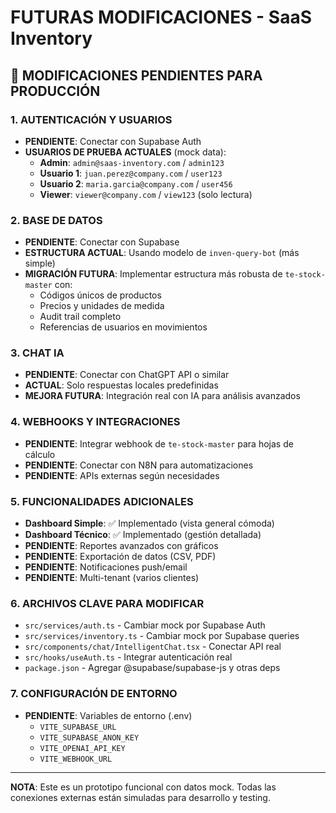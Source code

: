 # FUTURAS MODIFICACIONES - SaaS Inventory

## 🔧 MODIFICACIONES PENDIENTES PARA PRODUCCIÓN

### 1. **AUTENTICACIÓN Y USUARIOS**
- **PENDIENTE**: Conectar con Supabase Auth
- **USUARIOS DE PRUEBA ACTUALES** (mock data):
  - **Admin**: `admin@saas-inventory.com` / `admin123`
  - **Usuario 1**: `juan.perez@company.com` / `user123` 
  - **Usuario 2**: `maria.garcia@company.com` / `user456`
  - **Viewer**: `viewer@company.com` / `view123` (solo lectura)

### 2. **BASE DE DATOS**
- **PENDIENTE**: Conectar con Supabase
- **ESTRUCTURA ACTUAL**: Usando modelo de `inven-query-bot` (más simple)
- **MIGRACIÓN FUTURA**: Implementar estructura más robusta de `te-stock-master` con:
  - Códigos únicos de productos
  - Precios y unidades de medida
  - Audit trail completo
  - Referencias de usuarios en movimientos

### 3. **CHAT IA**
- **PENDIENTE**: Conectar con ChatGPT API o similar
- **ACTUAL**: Solo respuestas locales predefinidas
- **MEJORA FUTURA**: Integración real con IA para análisis avanzados

### 4. **WEBHOOKS Y INTEGRACIONES**
- **PENDIENTE**: Integrar webhook de `te-stock-master` para hojas de cálculo
- **PENDIENTE**: Conectar con N8N para automatizaciones
- **PENDIENTE**: APIs externas según necesidades

### 5. **FUNCIONALIDADES ADICIONALES**
- **Dashboard Simple**: ✅ Implementado (vista general cómoda)
- **Dashboard Técnico**: ✅ Implementado (gestión detallada)
- **PENDIENTE**: Reportes avanzados con gráficos
- **PENDIENTE**: Exportación de datos (CSV, PDF)
- **PENDIENTE**: Notificaciones push/email
- **PENDIENTE**: Multi-tenant (varios clientes)

### 6. **ARCHIVOS CLAVE PARA MODIFICAR**
- `src/services/auth.ts` - Cambiar mock por Supabase Auth
- `src/services/inventory.ts` - Cambiar mock por Supabase queries
- `src/components/chat/IntelligentChat.tsx` - Conectar API real
- `src/hooks/useAuth.ts` - Integrar autenticación real
- `package.json` - Agregar @supabase/supabase-js y otras deps

### 7. **CONFIGURACIÓN DE ENTORNO**
- **PENDIENTE**: Variables de entorno (.env)
  - `VITE_SUPABASE_URL`
  - `VITE_SUPABASE_ANON_KEY`
  - `VITE_OPENAI_API_KEY`
  - `VITE_WEBHOOK_URL`

---
**NOTA**: Este es un prototipo funcional con datos mock. Todas las conexiones externas están simuladas para desarrollo y testing.